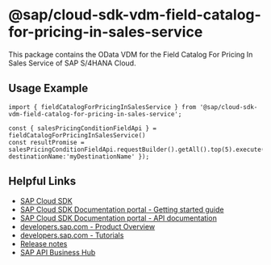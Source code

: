 # @sap/cloud-sdk-vdm-field-catalog-for-pricing-in-sales-service

This package contains the OData VDM for the Field Catalog For Pricing In Sales Service of SAP S/4HANA Cloud.

## Usage Example
```
import { fieldCatalogForPricingInSalesService } from '@sap/cloud-sdk-vdm-field-catalog-for-pricing-in-sales-service';

const { salesPricingConditionFieldApi } = fieldCatalogForPricingInSalesService()
const resultPromise = salesPricingConditionFieldApi.requestBuilder().getAll().top(5).execute({ destinationName:'myDestinationName' });

```

## Helpful Links

- [SAP Cloud SDK](https://github.com/SAP/cloud-sdk-js)
- [SAP Cloud SDK Documentation portal - Getting started guide](https://sap.github.io/cloud-sdk/docs/js/getting-started)
- [SAP Cloud SDK Documentation portal - API documentation](https://sap.github.io/cloud-sdk/docs/js/api)
- [developers.sap.com - Product Overview](https://developers.sap.com/topics/cloud-sdk.html)
- [developers.sap.com - Tutorials](https://developers.sap.com/tutorial-navigator.html?tag=software-product:technology-platform/sap-cloud-sdk&tag=tutorial:type/tutorial&tag=programming-tool:javascript)
- [Release notes](https://help.sap.com/doc/2324e9c3b28748a4ae2ad08166d77675/1.0/en-US/js-index.html)
- [SAP API Business Hub](https://api.sap.com/)
